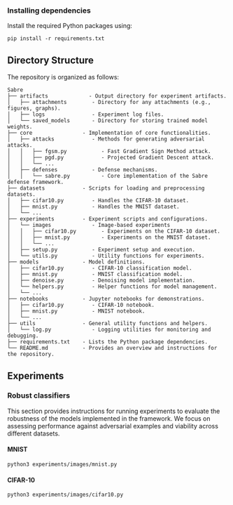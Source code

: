 
### Installing dependencies
Install the required Python packages using:

```shell
pip install -r requirements.txt
```

## Directory Structure
The repository is organized as follows:
```
Sabre
├── artifacts             - Output directory for experiment artifacts.
│   ├── attachments        - Directory for any attachments (e.g., figures, graphs).
│   ├── logs               - Experiment log files.
│   └── saved_models       - Directory for storing trained model weights.
├── core                - Implementation of core functionalities.
│   ├── attacks            - Methods for generating adversarial attacks.
│   │   ├── fgsm.py           - Fast Gradient Sign Method attack.
│   │   ├── pgd.py            - Projected Gradient Descent attack.
│   │   └── ... 
│   ├── defenses           - Defense mechanisms.
│   │   └── sabre.py          - Core implementation of the Sabre defense framework.
├── datasets            - Scripts for loading and preprocessing datasets.
│   ├── cifar10.py         - Handles the CIFAR-10 dataset.
│   ├── mnist.py           - Handles the MNIST dataset.
│   └── ...
├── experiments         - Experiment scripts and configurations.
│   └── images             - Image-based experiments
│   │   ├── cifar10.py        - Experiments on the CIFAR-10 dataset.
│   │   ├── mnist.py          - Experiments on the MNIST dataset.
│   │   └── ...
│   ├── setup.py           - Experiment setup and execution.
│   └── utils.py           - Utility functions for experiments.
├── models              - Model definitions.
│   ├── cifar10.py         - CIFAR-10 classification model.
│   ├── mnist.py           - MNIST classification model.
│   ├── denoise.py         - Denoising model implementation.
│   └── helpers.py         - Helper functions for model management.
│   └── ...
├── notebooks           - Jupyter notebooks for demonstrations.
│   ├── cifar10.py         - CIFAR-10 notebook.
│   ├── mnist.py           - MNIST notebook.
│   └── ...
├── utils               - General utility functions and helpers.
│   └── log.py             - Logging utilities for monitoring and debugging.
├── requirements.txt    - Lists the Python package dependencies.
└── README.md           - Provides an overview and instructions for the repository.
```

## Experiments

### Robust classifiers
This section provides instructions for running experiments to evaluate the robustness of the models implemented in the framework. 
We focus on assessing performance against adversarial examples and viability across different datasets. 

#### MNIST
```shell
python3 experiments/images/mnist.py
```

#### CIFAR-10
```shell
python3 experiments/images/cifar10.py
```




